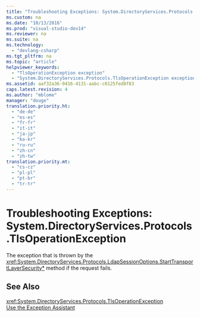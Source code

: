 ```yaml
---
title: "Troubleshooting Exceptions: System.DirectoryServices.Protocols.TlsOperationException"
ms.custom: na
ms.date: "10/13/2016"
ms.prod: "visual-studio-dev14"
ms.reviewer: na
ms.suite: na
ms.technology: 
  - "devlang-csharp"
ms.tgt_pltfrm: na
ms.topic: "article"
helpviewer_keywords: 
  - "TlsOperationException exception"
  - "System.DirectoryServices.Protocols.TlsOperationException exception"
ms.assetid: aaf32a36-9416-4131-aabc-c6125fed8f83
caps.latest.revision: 4
ms.author: "mblome"
manager: "douge"
translation.priority.ht: 
  - "de-de"
  - "es-es"
  - "fr-fr"
  - "it-it"
  - "ja-jp"
  - "ko-kr"
  - "ru-ru"
  - "zh-cn"
  - "zh-tw"
translation.priority.mt: 
  - "cs-cz"
  - "pl-pl"
  - "pt-br"
  - "tr-tr"
---
```

# Troubleshooting Exceptions: System.DirectoryServices.Protocols.TlsOperationException
The exception that is thrown by the <xref:System.DirectoryServices.Protocols.LdapSessionOptions.StartTransportLayerSecurity*> method if the request fails.  
  
## See Also  
 <xref:System.DirectoryServices.Protocols.TlsOperationException>   
 [Use the Exception Assistant](../Topic/How%20to:%20Use%20the%20Exception%20Assistant.md)